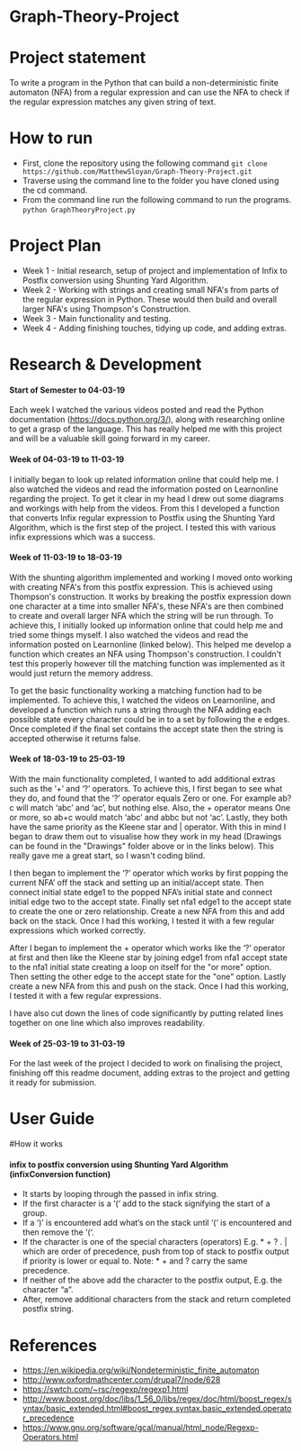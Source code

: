 # Graph-Theory-Project

# Project statement
To write a program in the Python that can build a non-deterministic finite automaton (NFA) from a regular expression and can use the NFA to check if the regular expression matches any given string of text.

# How to run
* First, clone the repository using the following command `git clone https://github.com/MatthewSloyan/Graph-Theory-Project.git` 
* Traverse using the command line to the folder you have cloned using the cd command.
* From the command line run the following command to run the programs. `python GraphTheoryProject.py`

# Project Plan
* Week 1 - Initial research, setup of project and implementation of Infix to Postfix conversion using Shunting Yard Algorithm.
* Week 2 - Working with strings and creating small NFA's from parts of the regular expression in Python. These would then build and overall larger NFA's using Thompson's Construction.
* Week 3 - Main functionality and testing.
* Week 4 - Adding finishing touches, tidying up code, and adding extras.

# Research & Development
#### Start of Semester to 04-03-19
Each week I watched the various videos posted and read the Python documentation (https://docs.python.org/3/), along with researching online to get a grasp of the language. This has really helped me with this project and will be a valuable skill going forward in my career. 

#### Week of 04-03-19 to 11-03-19
I initially began to look up related information online that could help me. I also watched the videos and read the information posted on Learnonline regarding the project. To get it clear in my head I drew out some diagrams and workings with help from the videos. From this I developed a function that converts Infix regular expression to Postfix using the Shunting Yard Algorithm, which is the first step of the project. I tested this with various infix expressions which was a success.

#### Week of 11-03-19 to 18-03-19
With the shunting algorithm implemented and working I moved onto working with creating NFA's from this postfix expression. This is achieved using Thompson's construction. It works by breaking the postfix expression down one character at a time into smaller NFA's, these NFA's are then combined to create and overall larger NFA which the string will be run through. To achieve this, I initially looked up information online that could help me and tried some things myself. I also watched the videos and read the information posted on Learnonline (linked below). This helped me develop a function which creates an NFA using Thompson's construction. I couldn't test this properly however till the matching function was implemented as it would just return the memory address.

To get the basic functionality working a matching function had to be implemented. To achieve this, I watched the videos on Learnonline, and developed a function which runs a string through the NFA adding each possible state every character could be in to a set by following the e edges. Once completed if the final set contains the accept state then the string is accepted otherwise it returns false.

#### Week of 18-03-19 to 25-03-19
With the main functionality completed, I wanted to add additional extras such as the ‘+’ and ‘?’ operators. To achieve this, I first began to see what they do, and found that the ‘?’ operator equals Zero or one. For example ab?c will match ‘abc’ and ‘ac’, but nothing else. Also, the + operator means One or more, so ab+c would match ‘abc’ and abbc but not ‘ac’. Lastly, they both have the same priority as the Kleene star and | operator. With this in mind I began to draw them out to visualise how they work in my head (Drawings can be found in the "Drawings" folder above or in the links below). This really gave me a great start, so I wasn't coding blind.

I then began to implement the ‘?’ operator which works by first popping the current NFA’ off the stack and setting up an initial/accept state. Then connect initial state edge1 to the popped NFA’s initial state and connect initial edge two to the accept state. Finally set nfa1 edge1 to the accept state to create the one or zero relationship. Create a new NFA from this and add back on the stack. Once I had this working, I tested it with a few regular expressions which worked correctly.

After I began to implement the + operator which works like the ‘?’ operator at first and then like the Kleene star by joining edge1 from nfa1 accept state to the nfa1 initial state creating a loop on itself for the "or more" option. Then setting the other edge to the accept state for the "one" option. Lastly create a new NFA from this and push on the stack. Once I had this working, I tested it with a few regular expressions.

I have also cut down the lines of code significantly by putting related lines together on one line which also improves readability.

#### Week of 25-03-19 to 31-03-19
For the last week of the project I decided to work on finalising the project, finishing off this readme document, adding extras to the project and getting it ready for submission. 

# User Guide

#How it works
#### infix to postfix conversion using Shunting Yard Algorithm (infixConversion function)
* It starts by looping through the passed in infix string. 
* If the first character is a ‘(‘ add to the stack signifying the start of a group. 
* If a ‘)’ is encountered add what’s on the stack until ‘(‘ is encountered and then remove the ‘(‘. 
* If the character is one of the special characters (operators) E.g. * + ? . | which are order of precedence, push from top of stack to postfix output if priority is lower or equal to. Note: * + and ? carry the same precedence.
* If neither of the above add the character to the postfix output, E.g. the character “a”.
* After, remove additional characters from the stack and return completed postfix string.


# References
* https://en.wikipedia.org/wiki/Nondeterministic_finite_automaton
* http://www.oxfordmathcenter.com/drupal7/node/628
* https://swtch.com/~rsc/regexp/regexp1.html
* http://www.boost.org/doc/libs/1_56_0/libs/regex/doc/html/boost_regex/syntax/basic_extended.html#boost_regex.syntax.basic_extended.operator_precedence
* https://www.gnu.org/software/gcal/manual/html_node/Regexp-Operators.html
